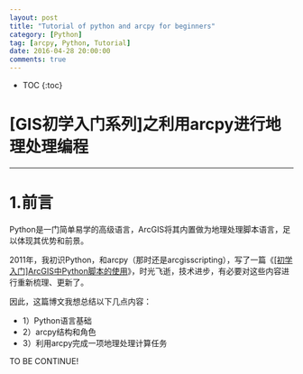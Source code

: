 ```yaml
---
layout: post
title: "Tutorial of python and arcpy for beginners"
category: [Python]
tag: [arcpy, Python, Tutorial]
date: 2016-04-28 20:00:00
comments: true
---
```


* TOC
{:toc}

# [GIS初学入门系列]之利用arcpy进行地理处理编程
------

# 1.前言

Python是一门简单易学的高级语言，ArcGIS将其内置做为地理处理脚本语言，足以体现其优势和前景。

2011年，我初识Python，和arcpy（那时还是arcgisscripting），写了一篇《[[初学入门]ArcGIS中Python脚本的使用](http://www.docin.com/p-164282884.html)》，时光飞逝，技术进步，有必要对这些内容进行重新梳理、更新了。

因此，这篇博文我想总结以下几点内容：

+ 1）Python语言基础
+ 2）arcpy结构和角色
+ 3）利用arcpy完成一项地理处理计算任务


TO BE CONTINUE!

<!-- more -->